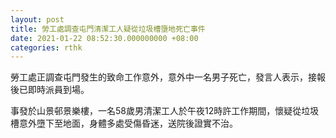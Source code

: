 ```yaml
---
layout: post
title: 勞工處調查屯門清潔工人疑從垃圾槽墮地死亡事件
date: 2021-01-22 08:52:30.000000000 +08:00
categories: rthk
---
```


勞工處正調查屯門發生的致命工作意外，意外中一名男子死亡，發言人表示，接報後已即時派員到場。

事發於山景邨景樂樓，一名58歲男清潔工人於午夜12時許工作期間，懷疑從垃圾槽意外墮下至地面，身體多處受傷昏迷，送院後證實不治。
